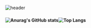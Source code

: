 ![header](https://capsule-render.vercel.app/api?type=wave&color=gradient&height=300&section=header&text=JunYeop&fontSize=90)

### 

#### ![Anurag's GitHub stats](https://github-readme-stats.vercel.app/api?username=dortkthf&show_icons=true&theme=cobalt2)![Top Langs](https://github-readme-stats.vercel.app/api/top-langs/?username=dortkthf&layout=compact&theme=cobalt2)
